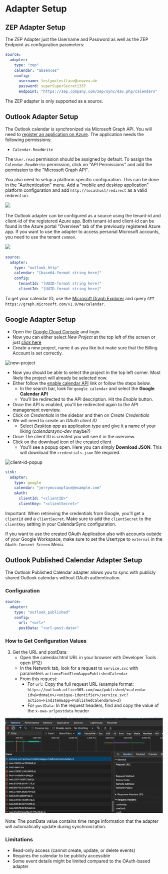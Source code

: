 # Adapter Setup

## ZEP Adapter Setup

The ZEP Adapter just the Username and Password as well as the ZEP Endpoint as configuration parameters:

```yaml
source:
  adapter:
    type: "zep"
    calendar: "absences"
    config:
      username: testymctestface@inovex.de
      password: superSuperSecret1337
      endpoint: "https://zep.company.com/zep/sync/dav.php/calendars"
```

The ZEP adapter is only supported as a source.

## Outlook Adapter Setup
The Outlook calendar is synchronized via Microsoft Graph API. You will need to
[register an application on Azure](https://docs.microsoft.com/en-us/azure/active-directory/develop/quickstart-register-app).
The application needs the following permissions:

* `Calendar.ReadWrite`

The `User.read` permission should be assigned by default. To assign the `Calendar.ReadWrite` permission, click on "API Permissions" and add the permission to the "Microsoft Graph API".

You also need to setup a platform specific configuration. This can be done in the "Authentication" menu. Add a "mobile and desktop application" platform configuration and add `http://localhost/redirect` as a valid redirect uri.

![](../assets/azure_platform_config.png)

The Outlook adapter can be configured as a source using the tenant-id and client-id of the registered Azure app. Both
tenant-id and client-id can be found in the Azure portal "Overview" tab of the previously registered Azure app. If you want to use the adapter to access personal Microsoft accounts, you need to use the tenant `common`.

![](../assets/azure_app_ids.jpg)

```yaml
source:
  adapter:
    type: "outlook_http"
    calendar: "[base64-format string here]"
    config:
      tenantId: "[UUID-format string here]"
      clientId: "[UUID-format string here]"
```

To get your calendar ID, use the [Microsoft Graph Explorer](https://developer.microsoft.com/en-us/graph/graph-explorer) and query `GET https://graph.microsoft.com/v1.0/me/calendar`.


## Google Adapter Setup

+ Open the [Google Cloud Console](https://console.cloud.google.com/home/dashboard) and login.
+ Now you can either select *New Project* at the top left of the screen or just [click here](https://console.cloud.google.com/projectcreate)
+ Create a new project, name it as you like but make sure that the Billing Account is set correctly.

![new-project](../assets/gcloud-new-project.png)

+ Now you should be able to select the project in the top left corner. Most likely the project will already be selected now.
+ Either follow the [enable calendar API](https://console.cloud.google.com/flows/enableapi?apiid=calendar-json.googleapis.com) link or follow the steps below.
    + In the search bar, look for `google calendar` and select the **Google Calendar API**
    + You'll be redirected to the API description. Hit the *Enable* button.
+ Once the API is enabled, you'll be redirected again to the API management overview.
+ Click on *Credentials* in the sidebar and then on *Create Credentials*
+ We will need to create an *OAuth client ID*
    + Select *Desktop app* as application type and give it a name of your liking (*calendarsync-dev* maybe?)
+ Once The client ID is created you will see it in the overview.
+ Click on the download icon of the created client
    + You'll see a popup open. Here you can simply **Download JSON**. This will download the `credentials.json` file required.

![client-id-popup](../assets/gcloud-oauth-client.png)

```yaml
sink:
  adapter:
    type: google
    calendar: "jerrymccoopface@example.com"
    oAuth:
      clientId: "<clientID>"
      clientKey: "<clientSecret>"
```

Important: When retrieving the credentials from Google, you'll get a `clientId`
and a `clientSecret`. Make sure to add the `clientSecret` to the `clientKey`
setting in your CalendarSync configuration.

If you want to use the created OAuth Application also with accounts outside of your Google Workspace, make sure to set the Usertype to `external` in the `OAuth Consent Screen` Menu.


## Outlook Published Calendar Adapter Setup
The Outlook Published Calendar adapter allows you to sync with publicly shared Outlook calendars without OAuth authentication.

### Configuration
```yaml
source:
  adapter:
    type: "outlook_published"
    config:
      url: "<url>"
      postData: "<url-post-data>"
 ```

### How to Get Configuration Values

3. Get the URL and postData:
   - Open the calendar.html URL in your browser with Developer Tools open (F12)
   - In the Network tab, look for a request to `service.svc` with parameters `action=FindItem&app=PublishedCalendar`
   - From this request:
     - For `url`: Copy the full request URL (example format: `https://outlook.office365.com/owa/published/<calendar-id>@<domain>/<unique-identifier>/service.svc?action=FindItem&app=PublishedCalendar&n=2`)
     - For `postData`: In the request headers, find and copy the value of the `x-owa-urlpostdata` header

![](../assets/outlook_published_devtools.png)

Note: The postData value contains time range information that the adapter will automatically update during synchronization.

### Limitations
- Read-only access (cannot create, update, or delete events)
- Requires the calendar to be publicly accessible
- Some event details might be limited compared to the OAuth-based adapter